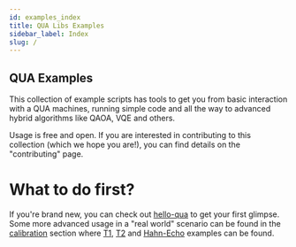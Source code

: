 ```yaml
---
id: examples_index
title: QUA Libs Examples
sidebar_label: Index
slug: /
---
```

## QUA Examples
This collection of example scripts has tools to get you from basic interaction with a QUA machines, 
running simple code and all the way to advanced hybrid algorithms like QAOA, VQE and others. 

Usage is free and open. If you are interested in contributing to this collection (which we hope you are!), 
you can find details on the "contributing" page.


# What to do first? 

If you're brand new, you can check out [hello-qua](/examples/basics/hello-qua) to get your first glimpse. 
Some more advanced usage in a "real world" scenario can be found in the [calibration](/examples/calibration) section
where [T1](/examples/calibration/T1), [T2](/examples/calibration/T2) and [Hahn-Echo](calibration/hahn-echo) examples can be found. 

